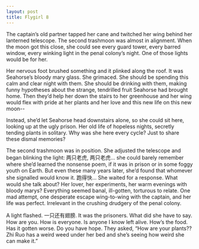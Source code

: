 ```yaml
---
layout: post
title: Flygirl 8
---
```

The captain’s old partner tapped her cane and twitched her wing behind her lanterned telescope. The second trashmoon was almost in alignment. When the moon got this close, she could see every guard tower, every barred window, every winking light in the penal colony’s night. One of those lights would be for her.

Her nervous foot brushed something and it plinked along the roof. It was Seahorse’s bloody mary glass. She grimaced. She should be spending this calm and clear night with them. She should be drinking with them, making funny hypotheses about the strange, tendrilled fruit Seahorse had brought home. Then they’d help her down the stairs to her greenhouse and her wing would flex with pride at her plants and
her love and this new life on this new moon--

Instead, she’d let Seahorse head downstairs alone, so she could sit here, looking up at the ugly prison. Her old life of hopeless nights, secretly tending plants in solitary. Why was she here every cycle? Just to share these dismal memories?

The second trashmoon was in position. She adjusted the telescope and began blinking the light: 两只老虎, 两只老虎... she could barely remember where she’d learned the nonsense poem, if it was in prison or in some foggy youth on Earth. But even these many years later, she’d found that whomever she signalled would know it. 跑得快... She waited for a response. What would she talk about? Her lover, her experiments, her warm evenings with bloody marys? Everything seemed banal, ill-gotten, torturous to relate. One mad attempt, one desperate escape wing-to-wing with the captain, and her life was perfect. Irrelevant in the crushing drudgery of the penal colony.

A light flashed. 一只还有翅膀. It was the prisoners.
What did she have to say.
How are you.
How is everyone.
Is anyone I know left alive.
How’s the food.
Has it gotten worse.
Do you have hope.
They asked, “How are your plants?? Zhi Ruo has a weird weed under her bed and she’s seeing how weird she can make it.”